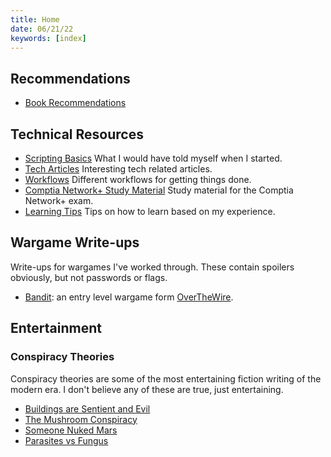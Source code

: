 ```yaml
---
title: Home
date: 06/21/22
keywords: [index]
---
```

## Recommendations
- [Book Recommendations](/book-recommendations.html)

## Technical Resources

- [Scripting Basics](/scripting-basics.html) What I would have told myself when I started.
- [Tech Articles](/tech-articles.html) Interesting tech related articles.
- [Workflows](/workflows.html) Different workflows for getting things done.
- [Comptia Network+ Study Material](/network-plus.html) Study material for the Comptia Network+ exam.
- [Learning Tips](/learning.html) Tips on how to learn based on my experience.

## Wargame Write-ups
Write-ups for wargames I've worked through. These contain spoilers obviously, but not passwords or flags.

- [Bandit](/bandit.html): an entry level wargame form [OverTheWire](https://overthewire.org/wargames/).

## Entertainment 

### Conspiracy Theories
Conspiracy theories are some of the most entertaining fiction writing of the modern era.  I don't believe any of these are true, just entertaining.

- [Buildings are Sentient and Evil](/buildings-are-evil.html)
- [The Mushroom Conspiracy](/mushroom-conspiracy.html)
- [Someone Nuked Mars](/mars-was-nuked.html)
- [Parasites vs Fungus](/parasites-vs-fungus.html)
